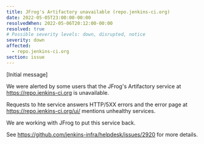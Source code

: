 ```yaml
---
title: JFrog's Artifactory unavailable (repo.jenkins-ci.org)
date: 2022-05-05T23:00:00-00:00
resolvedWhen: 2022-05-06T20:12:00-00:00
resolved: true
# Possible severity levels: down, disrupted, notice
severity: down
affected:
  - repo.jenkins-ci.org
section: issue
---
```

<!-- [Closing message]
JFrogs resolve the issue by restarting the server dealing with the UI -->

[Initial message]
<!-- markdown-link-check-disable-next-line -->
We were alerted by some users that the JFrog's Artifactory service at <https://repo.jenkins-ci.org> is unavailable.
<!-- markdown-link-check-disable-next-line -->
Requests to hte service answers HTTP/5XX errors and the error page at <https://repo.jenkins-ci.org/ui/> mentions unhealthy services.

We are working with JFrog to put this service back.

See <https://github.com/jenkins-infra/helpdesk/issues/2920> for more details.
